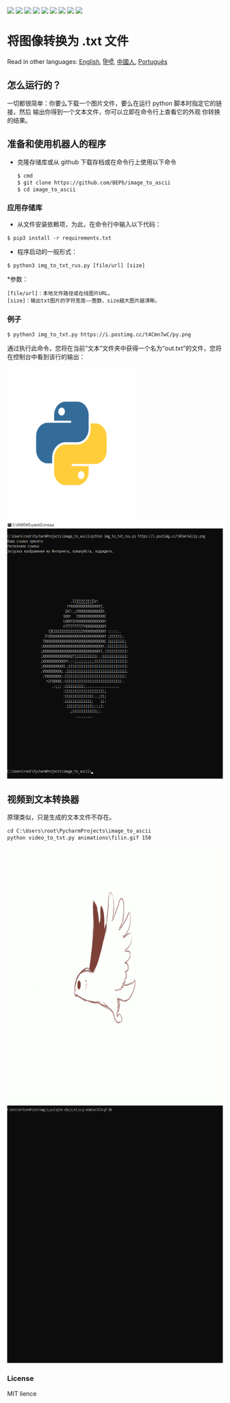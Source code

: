 <p>
  <img  src="https://img.shields.io/github/stars/BEPb/image_to_ascii" />
  <img src="https://img.shields.io/github/contributors/BEPb/image_to_ascii" />
  <img src="https://img.shields.io/github/last-commit/BEPb/image_to_ascii" />
  <img src="https://visitor-badge.laobi.icu/badge?page_id=BEPb.image_to_ascii" />
  <img src="https://img.shields.io/github/languages/count/BEPb/image_to_ascii" />
  <img src="https://img.shields.io/github/languages/top/BEPb/image_to_ascii" />

  <img src="https://img.shields.io/badge/license-MIT-blue.svg?color=f64152" />
  <img  src="https://img.shields.io/github/issues/BEPb/image_to_ascii" />
  <img  src="https://img.shields.io/github/issues-pr/BEPb/image_to_ascii" />
</p>


# 将图像转换为 .txt 文件
Read in other languages: [English](README.md), [हिन्दी](README.hindi.md), [中國人](README.chinese.md), [Português](README.portuguese.md)

## 怎么运行的？

一切都很简单：你要么下载一个图片文件，要么在运行 python 脚本时指定它的链接，然后
输出你得到一个文本文件，你可以立即在命令行上查看它的外观
你转换的结果。

## 准备和使用机器人的程序

* 克隆存储库或从 github 下载存档或在命令行上使用以下命令

   ```commandline
   $ cmd
   $ git clone https://github.com/BEPb/image_to_ascii
   $ cd image_to_ascii
   ```

### 应用存储库
* 从文件安装依赖项，为此，在命令行中输入以下代码：

```shell
$ pip3 install -r requirements.txt
````

* 程序启动的一般形式：

```shell
$ python3 img_to_txt_rus.py [file/url] [size]
```

*参数：

```shell
[file/url]：本地文件路径或在线图片URL。
[size]：输出txt图片的字符宽度——整数，size越大图片越清晰。
```

### 例子
```shell
$ python3 img_to_txt.py https://i.postimg.cc/t4Cmn7wC/py.png
```
通过执行此命令，您将在当前“文本”文件夹中获得一个名为“out.txt”的文件，您将在控制台中看到该行的输出：

<img src="./pictures/py.png" alt="Bot logo" width="300" height="356.5">

<img src="./pictures/png.png" alt="Bot logo" width="600" height="600">


## 视频到文本转换器
原理类似，只是生成的文本文件不存在。

```commandline
cd C:\Users\root\PycharmProjects\image_to_ascii 
python video_to_txt.py animations\filin.gif 150
```

<img src="./animations/filin.gif" alt="Bot logo" width="800" height="600">

<img src="./animations/gif.gif" alt="Bot logo" width="800" height="600">



### License
MIT lience
